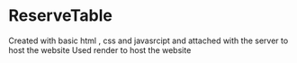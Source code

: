 ﻿# ReserveTable
Created with basic html , css and javasrcipt and attached with the server to host the website
Used render to host the website 
